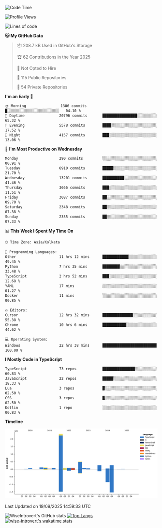 <!--START_SECTION:waka-->
![Code Time](http://img.shields.io/badge/Code%20Time-2%2C530%20hrs%2024%20mins-blue)

![Profile Views](http://img.shields.io/badge/Profile%20Views-1-blue)

![Lines of code](https://img.shields.io/badge/From%20Hello%20World%20I%27ve%20Written-4.1%20million%20lines%20of%20code-blue)

**🐱 My GitHub Data** 

> 📦 208.7 kB Used in GitHub's Storage 
 > 
> 🏆 62 Contributions in the Year 2025
 > 
> 🚫 Not Opted to Hire
 > 
> 📜 115 Public Repositories 
 > 
> 🔑 54 Private Repositories 
 > 
**I'm an Early 🐤** 

```text
🌞 Morning                1306 commits        █░░░░░░░░░░░░░░░░░░░░░░░░   04.10 % 
🌆 Daytime                20796 commits       ████████████████░░░░░░░░░   65.32 % 
🌃 Evening                5578 commits        ████░░░░░░░░░░░░░░░░░░░░░   17.52 % 
🌙 Night                  4157 commits        ███░░░░░░░░░░░░░░░░░░░░░░   13.06 % 
```
📅 **I'm Most Productive on Wednesday** 

```text
Monday                   290 commits         ░░░░░░░░░░░░░░░░░░░░░░░░░   00.91 % 
Tuesday                  6910 commits        █████░░░░░░░░░░░░░░░░░░░░   21.70 % 
Wednesday                13201 commits       ██████████░░░░░░░░░░░░░░░   41.46 % 
Thursday                 3666 commits        ███░░░░░░░░░░░░░░░░░░░░░░   11.51 % 
Friday                   3087 commits        ██░░░░░░░░░░░░░░░░░░░░░░░   09.70 % 
Saturday                 2348 commits        ██░░░░░░░░░░░░░░░░░░░░░░░   07.38 % 
Sunday                   2335 commits        ██░░░░░░░░░░░░░░░░░░░░░░░   07.33 % 
```


📊 **This Week I Spent My Time On** 

```text
🕑︎ Time Zone: Asia/Kolkata

💬 Programming Languages: 
Other                    11 hrs 12 mins      ████████████░░░░░░░░░░░░░   49.45 % 
Python                   7 hrs 35 mins       ████████░░░░░░░░░░░░░░░░░   33.48 % 
TypeScript               2 hrs 52 mins       ███░░░░░░░░░░░░░░░░░░░░░░   12.68 % 
YAML                     17 mins             ░░░░░░░░░░░░░░░░░░░░░░░░░   01.27 % 
Docker                   11 mins             ░░░░░░░░░░░░░░░░░░░░░░░░░   00.85 % 

🔥 Editors: 
Cursor                   12 hrs 32 mins      ██████████████░░░░░░░░░░░   55.38 % 
Chrome                   10 hrs 6 mins       ███████████░░░░░░░░░░░░░░   44.62 % 

💻 Operating System: 
Windows                  22 hrs 38 mins      █████████████████████████   100.00 % 
```

**I Mostly Code in TypeScript** 

```text
TypeScript               73 repos            ███████████████░░░░░░░░░░   60.83 % 
JavaScript               22 repos            █████░░░░░░░░░░░░░░░░░░░░   18.33 % 
Lua                      3 repos             █░░░░░░░░░░░░░░░░░░░░░░░░   02.50 % 
CSS                      3 repos             █░░░░░░░░░░░░░░░░░░░░░░░░   02.50 % 
Kotlin                   1 repo              ░░░░░░░░░░░░░░░░░░░░░░░░░   00.83 % 
```



**Timeline**

![Lines of Code chart](https://raw.githubusercontent.com/wise-introvert/wise-introvert/master/assets/bar_graph.png)


 Last Updated on 19/09/2025 14:59:33 UTC
<!--END_SECTION:waka-->

![WiseIntrovert's GitHub stats](https://github-readme-stats.vercel.app/api?username=wise-introvert&count_private=true&show_icons=true)
[![Top Langs](https://github-readme-stats.vercel.app/api/top-langs/?username=wise-introvert&langs_count=10)](https://github.com/anuraghazra/github-readme-stats)
[![wise-introvert's wakatime stats](https://github-readme-stats.vercel.app/api/wakatime?username=wiseintrovert)](https://github.com/anuraghazra/github-readme-stats)
